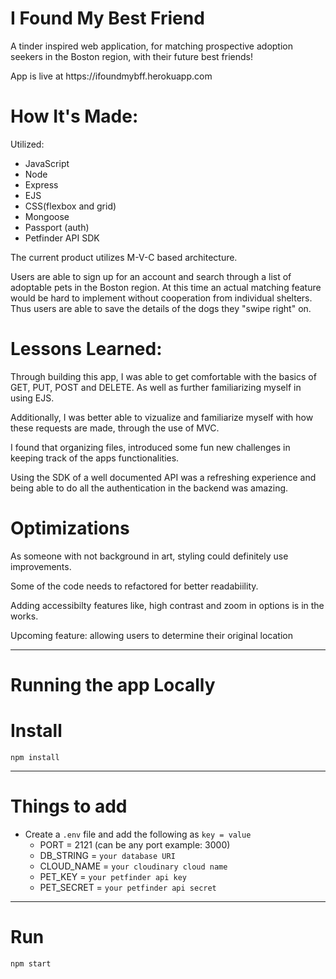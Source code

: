 # I Found My Best Friend
<p> A tinder inspired web application, for matching prospective adoption seekers in the Boston region, with their future best friends! </p>
App is live at https://ifoundmybff.herokuapp.com

<h1>How It's Made:</h1>
<p>Utilized: </p> 
    <ul> 
        <li>JavaScript</li>
        <li>Node</li>
        <li>Express</li>
        <li>EJS</li>
        <li>CSS(flexbox and grid)</li>
        <li>Mongoose</li>
        <li>Passport (auth)</li>
        <li>Petfinder API SDK</li>
    </ul>
<p>The current product utilizes M-V-C based architecture.</p>
<p>Users are able to sign up for an account and search through a list of adoptable pets in the Boston region. At this time an actual matching feature would be hard to implement without cooperation from individual shelters. Thus users are able to save the details of the dogs they "swipe right" on.<p/>


<h1>Lessons Learned:</h1>
<p>Through building this app, I was able to get comfortable with the basics of GET, PUT, POST and DELETE. As well as further familiarizing myself in using EJS.</p>
<p>Additionally, I was better able to vizualize and familiarize myself with how these requests are made, through the use of MVC. </p>
<p>I found that organizing files, introduced some fun new challenges in keeping track of the apps functionalities.</p>
<p>Using the SDK of a well documented API was a refreshing experience and being able to do all the authentication in the backend was amazing.</p>

<h1>Optimizations</h1>
<p>As someone with not background in art, styling could definitely use improvements.</p>
<p>Some of the code needs to refactored for better readabiility. </p>
<p>Adding accessibilty features like, high contrast and zoom in options is in the works.</p>
<p>Upcoming feature: allowing users to determine their original location</p>
<hr>

# Running the app Locally

<h1> Install </h1>

`npm install`

---
<h1> Things to add </h1>

- Create a `.env` file and add the following as `key = value`
  - PORT = 2121 (can be any port example: 3000)
  - DB_STRING = `your database URI`
  - CLOUD_NAME = `your cloudinary cloud name`
  - PET_KEY = `your petfinder api key`
  - PET_SECRET = `your petfinder api secret`

---

<h1> Run </h1>

`npm start`
